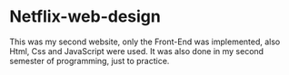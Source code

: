 # Netflix-web-design
This was my second website, only the Front-End was implemented, also Html, Css and JavaScript were used. It was also done in my second semester of programming, just to practice.
